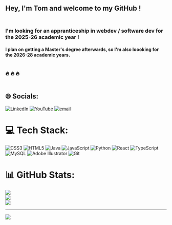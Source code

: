 ## Hey, I'm Tom and welcome to my GitHub !<br><br>
### I'm looking for an appranticeship in webdev / software dev for the 2025-26 academic year !<br>
#### I plan on getting a Master's degree afterwards, so I'm also loooking for the 2026-28 academic years.<br><br>

### 🔥 🔥 🔥<br><br>


## 🌐 Socials:
[![LinkedIn](https://img.shields.io/badge/LinkedIn-%230077B5.svg?logo=linkedin&logoColor=white)](https://linkedin.com/in/https://www.linkedin.com/in/tom-bonde/) [![YouTube](https://img.shields.io/badge/YouTube-%23FF0000.svg?logo=YouTube&logoColor=white)](https://youtube.com/@https://www.youtube.com/@PortfolioTomB) [![email](https://img.shields.io/badge/Email-D14836?logo=gmail&logoColor=white)](mailto:tom64bonde@gmail.com) 

# 💻 Tech Stack:
![CSS3](https://img.shields.io/badge/css3-%231572B6.svg?style=for-the-badge&logo=css3&logoColor=white) ![HTML5](https://img.shields.io/badge/html5-%23E34F26.svg?style=for-the-badge&logo=html5&logoColor=white) ![Java](https://img.shields.io/badge/java-%23ED8B00.svg?style=for-the-badge&logo=openjdk&logoColor=white) ![JavaScript](https://img.shields.io/badge/javascript-%23323330.svg?style=for-the-badge&logo=javascript&logoColor=%23F7DF1E) ![Python](https://img.shields.io/badge/python-3670A0?style=for-the-badge&logo=python&logoColor=ffdd54) ![React](https://img.shields.io/badge/react-%2320232a.svg?style=for-the-badge&logo=react&logoColor=%2361DAFB) ![TypeScript](https://img.shields.io/badge/typescript-%23007ACC.svg?style=for-the-badge&logo=typescript&logoColor=white) ![MySQL](https://img.shields.io/badge/mysql-4479A1.svg?style=for-the-badge&logo=mysql&logoColor=white) ![Adobe Illustrator](https://img.shields.io/badge/adobe%20illustrator-%23FF9A00.svg?style=for-the-badge&logo=adobe%20illustrator&logoColor=white) ![Git](https://img.shields.io/badge/git-%23F05033.svg?style=for-the-badge&logo=git&logoColor=white)
# 📊 GitHub Stats:
![](https://github-readme-stats.vercel.app/api?username=tomburger64&theme=dark&hide_border=false&include_all_commits=false&count_private=false)<br/>
![](https://nirzak-streak-stats.vercel.app/?user=tomburger64&theme=dark&hide_border=false)<br/>
![](https://github-readme-stats.vercel.app/api/top-langs/?username=tomburger64&theme=dark&hide_border=false&include_all_commits=false&count_private=false&layout=compact)

---
[![](https://visitcount.itsvg.in/api?id=tomburger64&icon=0&color=0)](https://visitcount.itsvg.in)

<!-- Proudly created with GPRM ( https://gprm.itsvg.in ) -->

